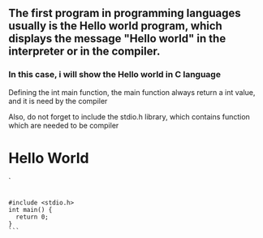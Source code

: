 <h2>The first program  in programming languages usually is the Hello world program, which displays the message "Hello world" in the interpreter or in the compiler.</h2>
<h3>In this case, i will show the Hello world in C language</h3>
<p>Defining the int main function, the main function always return a int value, and it is need by the compiler</p>
<p>Also, do not forget to include the stdio.h library, which contains function which are needed to be compiler</p>
<div class="row">
  <div class="col-md-6 col-md-offset-3">
    <h1>Hello World</h1>
  </div>
</div>

`
``````

#include <stdio.h> 
int main() {
  return 0;
}
```

